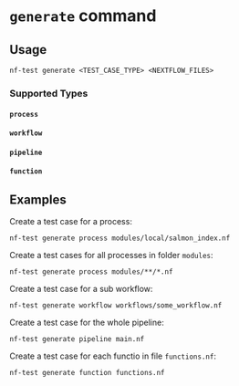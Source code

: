 # `generate` command

## Usage

```
nf-test generate <TEST_CASE_TYPE> <NEXTFLOW_FILES>
```

### Supported Types

#### `process`

#### `workflow`

#### `pipeline`

#### `function`

## Examples

Create a test case for a process:

```
nf-test generate process modules/local/salmon_index.nf
```

Create a test cases for all processes in folder `modules`:

```
nf-test generate process modules/**/*.nf
```

Create a test case for a sub workflow:

```
nf-test generate workflow workflows/some_workflow.nf
```

Create a test case for the whole pipeline:

```
nf-test generate pipeline main.nf
```


Create a test case for each functio in file `functions.nf`:

```
nf-test generate function functions.nf
```
